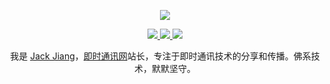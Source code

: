 <p align="center">
  <a href="https://github.com/getActivity">
    <img src="https://github-readme-stats.vercel.app/api?username=JackJiang2011&count_private=true&show_icons=true&hide=contribs&include_all_commits=true" />
  </a>
</p>

<p align="center">
  <a href="http://www.52im.net/">
    <img src="https://img.shields.io/badge/%E6%88%91%E7%9A%84%E7%BD%91%E7%AB%99-%E5%8D%B3%E6%97%B6%E9%80%9A%E8%AE%AF%E7%BD%91-5bc648?logo=Embarcadero&style=for-the-badge" />
  </a>
  <a href="http://wpa.qq.com/msgrd?v=3&uin=413980957&site=qq&menu=yes">
    <img src="https://img.shields.io/badge/%E6%88%91%E7%9A%84QQ-413980957-5bc648?logo=Tencent%20QQ&style=for-the-badge" />
  </a>
  <a href="http://www.52im.net/thread-2792-1-1.html">
    <img src="https://img.shields.io/badge/%E6%88%91%E7%9A%84%E9%82%AE%E7%AE%B1-jb2011@163.com-5bc648?logo=Mail%2ERu&style=for-the-badge" />
  </a>
</p>


<p align="center">我是 <a href="http://www.52im.net/thread-2792-1-1.html">Jack Jiang<a>，<a href="http://www.52im.net/">即时通讯网<a>站长，专注于即时通讯技术的分享和传播。佛系技术，默默坚守。</p>
  

